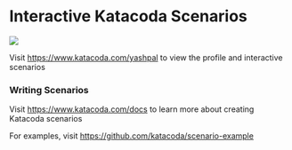# Interactive Katacoda Scenarios

[![](http://shields.katacoda.com/katacoda/yashpal/count.svg)](https://www.katacoda.com/yashpal "Get your profile on Katacoda.com")

Visit https://www.katacoda.com/yashpal to view the profile and interactive scenarios

### Writing Scenarios
Visit https://www.katacoda.com/docs to learn more about creating Katacoda scenarios

For examples, visit https://github.com/katacoda/scenario-example
